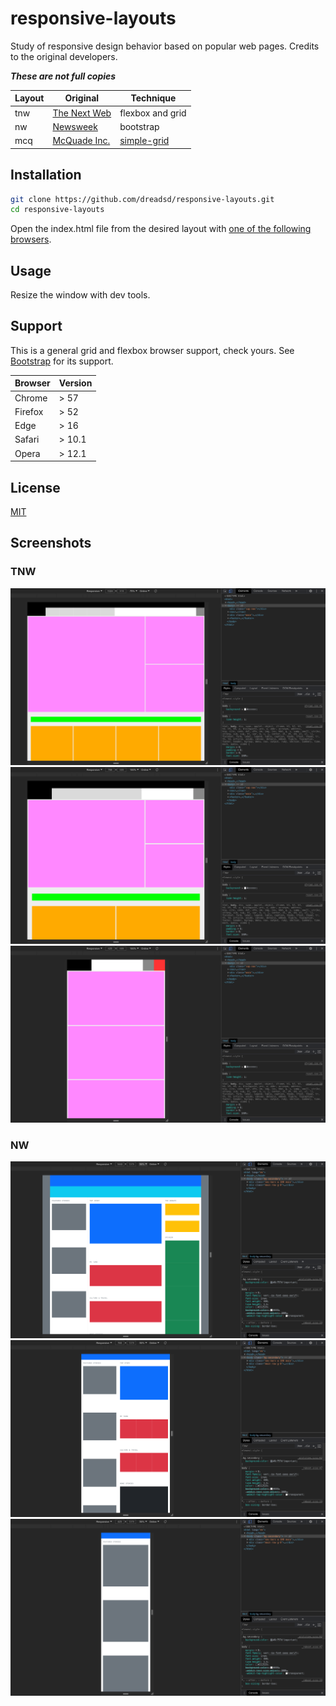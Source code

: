 # responsive-layouts

Study of responsive design behavior based on popular web pages. Credits to the
original developers.

***These are not full copies***

|Layout|Original|Technique|
|------|--------|---------|
|tnw|[The Next Web](https://thenextweb.com/)|flexbox and grid|
|nw|[Newsweek](https://www.newsweek.com/)|bootstrap|
|mcq|[McQuade Inc.](https://mikemcquade.com/)|[simple-grid](https://github.com/dreadsd/simple-grid)|

## Installation
```sh
git clone https://github.com/dreadsd/responsive-layouts.git
cd responsive-layouts
```
Open the index.html file from the desired layout with
[one of the following browsers](https://github.com/dreadsd/responsive-layouts#support).

## Usage
Resize the window with dev tools.

## Support
This is a general grid and flexbox browser support, check yours.
See
[Bootstrap](https://getbootstrap.com/docs/5.0/getting-started/browsers-devices/#supported-browsers)
for its support.

|Browser|Version|
|-------|-------|
|Chrome | > 57  |
|Firefox| > 52  |
|Edge   | > 16  |
|Safari | > 10.1|
|Opera  | > 12.1|

## License
[MIT](https://opensource.org/licenses/MIT)

## Screenshots
### TNW
![tnw-laptop-size](images/tnw-laptop.png)
![tnw-tablet-size](images/tnw-tablet.png)
![tnw-mobile-size](images/tnw-mobile.png)
### NW
![nw-laptop-size](images/nw-laptop.png)
![nw-tablet-size](images/nw-tablet.png)
![nw-mobile-size](images/nw-mobile.png)
